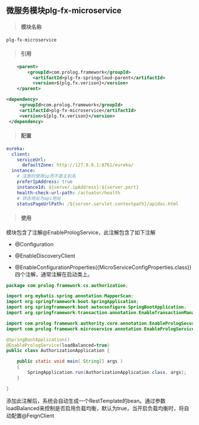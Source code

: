 ## 微服务模块plg-fx-microservice

> #### 模块名称

```
plg-fx-microservice
```

> #### 引用

```xml
    <parent>
        <groupId>com.prolog.framework</groupId>
          <artifactId>plg-fx-springcloud-parent</artifactId>
          <version>${plg.fx.verison}</version>
    </parent>

<dependency>
     <groupId>com.prolog.framework</groupId>
     <artifactId>plg-fx-microservice</artifactId>
     <version>${plg.fx.verison}</version>
 </dependency>
```

> #### 配置

```yaml
eureka: 
  client: 
    serviceUrl: 
      defaultZone: http://127.0.0.1:8761/eureka/
  instance: 
    # 注册时使用ip而不是主机名
    preferIpAddress: true
    instanceId: ${server.ipAddress}:${server.port}
    health-check-url-path: /actuator/health
    # 状态地址为api地址
    statusPageUrlPath: /${server.servlet.contextpath}/apidoc.html
```

> #### 使用

模块包含了注解@EnablePrologService，此注解包含了如下注解

* @Configuration
* @EnableDiscoveryClient

* @EnableConfigurationProperties\({MicroServiceConfigProperties.class}\)四个注解，通常注解在启动类上。

```java
package com.prolog.framework.cs.authorization;

import org.mybatis.spring.annotation.MapperScan;
import org.springframework.boot.SpringApplication;
import org.springframework.boot.autoconfigure.SpringBootApplication;
import org.springframework.transaction.annotation.EnableTransactionManagement;

import com.prolog.framework.authority.core.annotation.EnablePrologSecurityServer;
import com.prolog.framework.microservice.annotation.EnablePrologService;

@SpringBootApplication()
@EnablePrologService(loadBalanced=true)
public class AuthorizationApplication {

    public static void main( String[] args )
    {
        SpringApplication.run(AuthorizationApplication.class, args);
    }

}
```

添加此注解后，系统会自动生成一个RestTemplate的bean。通过参数loadBalanced来控制是否启用负载均衡，默认为true，当开启负载均衡时，将自动配置@FeignClient





